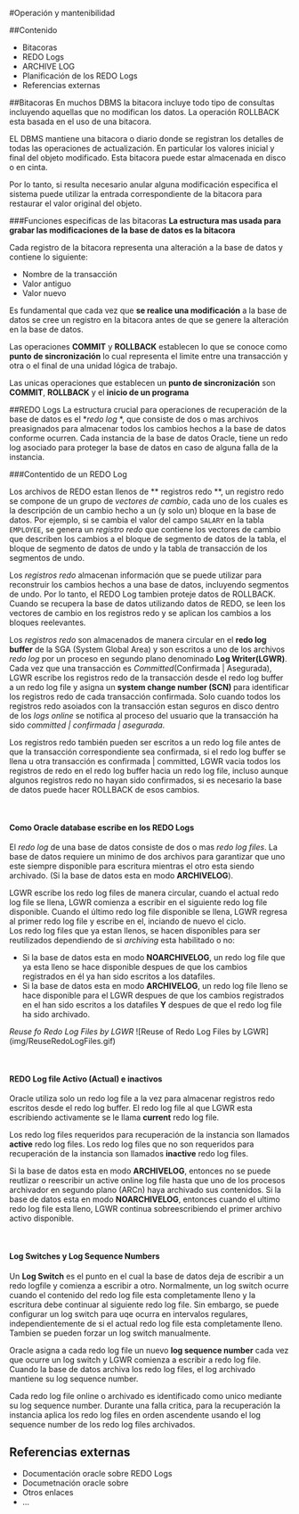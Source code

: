 #Operación y mantenibilidad

##Contenido
 * Bitacoras
 * REDO Logs
 * ARCHIVE LOG
 * Planificación de los REDO Logs
 * Referencias externas

##Bitacoras
En muchos DBMS la bitacora incluye todo tipo de consultas incluyendo aquellas que no modifican los datos. La operación ROLLBACK esta basada en el uso de una bitacora.

EL DBMS mantiene una bitacora o diario donde se registran los detalles de todas las operaciones de actualización. En particular los valores inicial y final del objeto modificado. Esta bitacora puede estar almacenada en disco o en cinta.

Por lo tanto, si resulta necesario anular alguna modificación especifica el sistema puede utilizar la entrada correspondiente de la bitacora para restaurar el valor original del objeto.

###Funciones especificas de las bitacoras
**La estructura mas usada para grabar las modificaciones de la base de datos es la bitacora**

Cada registro de la bitacora representa una alteración a la base de datos y contiene lo siguiente:
 * Nombre de la transacción
 * Valor antiguo
 * Valor nuevo

Es fundamental que cada vez que **se realice una modificación** a la base de datos se cree un registro en la bitacora antes de que se genere la alteración en la base de datos.

Las operaciones **COMMIT** y **ROLLBACK** establecen lo que se conoce como **punto de sincronización** lo cual representa el limite entre una transacción y otra o el final de una unidad lógica de trabajo.

Las unicas operaciones que establecen un **punto de sincronización** son **COMMIT**, **ROLLBACK** y el **inicio de un programa**

##REDO Logs
La estructura crucial para operaciones de recuperación de la base de datos es el **redo log* *, que consiste de dos o mas archivos preasignados para almacenar todos los cambios hechos a la base de datos conforme ocurren. Cada instancia de la base de datos Oracle, tiene un redo log asociado para proteger la base de datos en caso de alguna falla de la instancia.


###Contentido de un REDO Log

Los archivos de REDO estan llenos de ** registros redo **, un registro redo se compone de un grupo de *vectores de cambio*, cada uno de los cuales es la descripción de un cambio hecho a un (y solo un) bloque en la base de datos. Por ejemplo, si se cambia el valor del campo ```SALARY``` en la tabla ```EMPLOYEE```, se genera un *registro redo* que contiene los vectores de cambio que describen los cambios a el bloque de segmento de datos de la tabla, el bloque de segmento de datos de undo y la tabla de transacción de los segmentos de undo.

Los *registros redo* almacenan información que se puede utilizar para reconstruir los cambios hechos a una base de datos,  incluyendo segmentos de undo. Por lo tanto, el REDO Log tambien proteje datos de ROLLBACK. Cuando se recupera la base de datos utilizando datos de REDO, se leen los vectores de cambio en los registros redo y se aplican los cambios a los bloques reelevantes.

Los *registros redo* son almacenados de manera circular en el <b>redo log buffer</b> de la SGA (System Global Area) y son escritos a uno de los archivos <i>redo log</i> por un proceso en segundo plano denominado <b>Log Writer(LGWR)</b>. Cada vez que una transacción es <i>Committed</i>(Confirmada | Asegurada), LGWR escribe los registros redo de la transacción desde el redo log buffer a un redo log file y asigna un <b>system change number (SCN) </b> para identificar los registros redo de cada transacción confirmada. Solo cuando todos los registros redo asoiados con la transacción estan seguros en disco dentro de los <i>logs online</i> se notifica al proceso del usuario que la transacción ha sido <i>committed | confirmada | asegurada</i>.
  </p>
  <p>
    Los registros redo también pueden ser escritos a un redo log file antes de que la transacción correspondiente sea confirmada, si el redo log buffer se llena u otra transacción es confirmada | committed, LGWR vacia todos los registros de redo en el redo log buffer hacia un redo log file, incluso aunque algunos registros redo no hayan sido confirmados, si es necesario la base de datos puede hacer ROLLBACK de esos cambios.
  </p>

  <br/><h4>Como Oracle database escribe en los REDO Logs</h4>
  <p>
    El <i>redo log</i> de una base de datos consiste de dos o mas <i>redo log files</i>. La base de datos requiere un minimo de dos archivos para garantizar que uno este siempre disponible para escritura mientras el otro esta siendo archivado. (Si la base de datos esta en modo <b>ARCHIVELOG</b>).
  </p>
  <p>
    LGWR escribe los redo log files de manera circular, cuando el actual redo log file se llena, LGWR comienza a escribir en el siguiente redo log file disponible. Cuando el último redo log file disponible se llena, LGWR regresa al primer redo log file y escribe en el, inciando de nuevo el ciclo.<br/>
    Los redo log files que ya estan llenos, se hacen disponibles para ser reutilizados dependiendo de si <i>archiving</i> esta habilitado o no:
  <ul>
    <li>Si la base de datos esta en modo <b>NOARCHIVELOG</b>, un redo log file que ya esta lleno se hace disponible despues de que los cambios registrados en él ya han sido escritos a los datafiles.</li>
    <li>Si la base de datos esta en modo <b>ARCHIVELOG</b>, un redo log file lleno se hace disponible para el LGWR despues de que los cambios registrados en el han sido escritos a los datafiles <b>Y</b> despues de que el redo log file ha sido archivado.</li>
  </ul>
  </p>
  <span><i>Reuse fo Redo Log Files by LGWR</i></span>
  ![Reuse of Redo Log Files by LGWR](img/ReuseRedoLogFiles.gif)

  <br/><h4>REDO Log file Activo (Actual) e inactivos</h4>
  <p>
    Oracle utiliza solo un redo log file a la vez para almacenar registros redo escritos desde el redo log buffer. El redo log file al que LGWR esta escribiendo activamente se le llama <b>current</b> redo log file.
  </p>
  <p>
    Los redo log files requeridos para recuperación de la instancia son llamados <b>active</b> redo log files. Los redo log files que no son requeridos para recuperación de la instancia son llamados <b>inactive</b> redo log files.
  </p>
  <p>
    Si la base de datos esta en modo <b>ARCHIVELOG</b>, entonces no se puede reutlizar o reescribir un active online log file hasta que uno de los procesos archivador en segundo plano (ARCn) haya archivado sus contenidos. Si la base de datos esta en modo <b>NOARCHIVELOG</b>, entonces cuando el ultimo redo log file esta lleno, LGWR continua sobreescribiendo el primer archivo activo disponible.
  </p>

  <br/><h4>Log Switches y Log Sequence Numbers</h4>
  <p>
    Un <b>Log Switch</b> es el punto en el cual la base de datos deja de escribir a un redo logfile y comienza a escribir a otro. Normalmente, un log switch ocurre cuando el contenido del redo log file esta completamente lleno y la escritura debe continuar al siguiente redo log file. Sin embargo, se puede configurar un log switch para uqe ocurra en intervalos regulares, independientemente de si el actual redo log file esta completamente lleno. Tambien se pueden forzar un log switch manualmente.
  </p>
  <p>
    Oracle asigna a cada redo log file un nuevo <b>log sequence number</b> cada vez que ocurre un log switch y LGWR comienza a escribir a redo log file. Cuando la base de datos archiva los redo log files, el log archivado mantiene su log sequence number.
  </p>
  <p>
    Cada redo log file online o archivado es identificado como unico mediante su log sequence number. Durante una falla critica, para la recuperación la instancia aplica los redo log files en orden ascendente usando el log sequence number de los redo log files archivados.
  </p>
  
## Referencias externas

 * Documentación oracle sobre REDO Logs
 * Documetnación oracle sobre
 * Otros enlaces
 * ...






